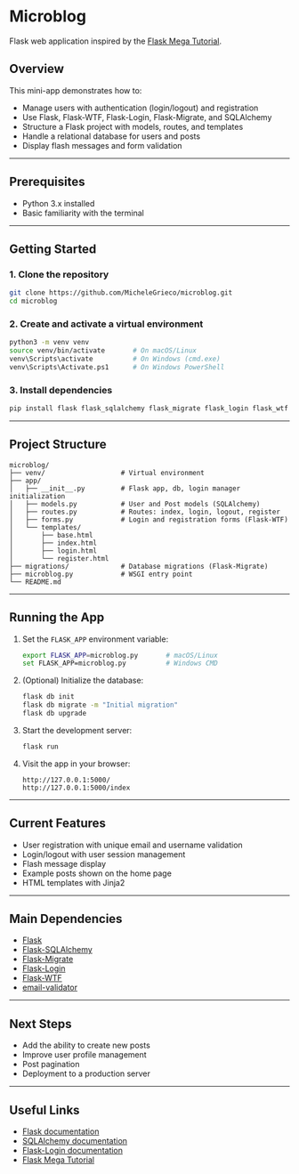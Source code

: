 # Microblog

Flask web application inspired by the [Flask Mega Tutorial](https://blog.miguelgrinberg.com/post/the-flask-mega-tutorial-part-i-hello-world).

## Overview

This mini-app demonstrates how to:

* Manage users with authentication (login/logout) and registration
* Use Flask, Flask-WTF, Flask-Login, Flask-Migrate, and SQLAlchemy
* Structure a Flask project with models, routes, and templates
* Handle a relational database for users and posts
* Display flash messages and form validation

---

## Prerequisites

* Python 3.x installed
* Basic familiarity with the terminal

---

## Getting Started

### 1. Clone the repository

```bash
git clone https://github.com/MicheleGrieco/microblog.git
cd microblog
```

### 2. Create and activate a virtual environment

```bash
python3 -m venv venv
source venv/bin/activate       # On macOS/Linux
venv\Scripts\activate          # On Windows (cmd.exe)
venv\Scripts\Activate.ps1      # On Windows PowerShell
```

### 3. Install dependencies

```bash
pip install flask flask_sqlalchemy flask_migrate flask_login flask_wtf email_validator
```

---

## Project Structure

```
microblog/
├── venv/                   # Virtual environment
├── app/
│   ├── __init__.py         # Flask app, db, login manager initialization
│   ├── models.py           # User and Post models (SQLAlchemy)
│   ├── routes.py           # Routes: index, login, logout, register
│   ├── forms.py            # Login and registration forms (Flask-WTF)
│   └── templates/
│       ├── base.html
│       ├── index.html
│       ├── login.html
│       └── register.html
├── migrations/             # Database migrations (Flask-Migrate)
├── microblog.py            # WSGI entry point
└── README.md
```

---

## Running the App

1. Set the `FLASK_APP` environment variable:

   ```bash
   export FLASK_APP=microblog.py       # macOS/Linux
   set FLASK_APP=microblog.py          # Windows CMD
   ```

2. (Optional) Initialize the database:

   ```bash
   flask db init
   flask db migrate -m "Initial migration"
   flask db upgrade
   ```

3. Start the development server:

   ```bash
   flask run
   ```

4. Visit the app in your browser:

   ```
   http://127.0.0.1:5000/
   http://127.0.0.1:5000/index
   ```

---

## Current Features

* User registration with unique email and username validation
* Login/logout with user session management
* Flash message display
* Example posts shown on the home page
* HTML templates with Jinja2

---

## Main Dependencies

* [Flask](https://flask.palletsprojects.com/)
* [Flask-SQLAlchemy](https://flask-sqlalchemy.palletsprojects.com/)
* [Flask-Migrate](https://flask-migrate.readthedocs.io/)
* [Flask-Login](https://flask-login.readthedocs.io/)
* [Flask-WTF](https://flask-wtf.readthedocs.io/)
* [email-validator](https://pypi.org/project/email-validator/)

---

## Next Steps

* Add the ability to create new posts
* Improve user profile management
* Post pagination
* Deployment to a production server

---

## Useful Links

* [Flask documentation](https://flask.palletsprojects.com/en/stable/)
* [SQLAlchemy documentation](https://www.sqlalchemy.org/)
* [Flask-Login documentation](https://flask-login.readthedocs.io/en/latest/)
* [Flask Mega Tutorial](https://blog.miguelgrinberg.com/post/the-flask-mega-tutorial-part-i-hello-world)